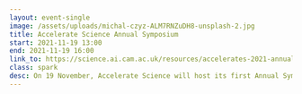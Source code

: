 ```yaml
---
layout: event-single
image: /assets/uploads/michal-czyz-ALM7RNZuDH8-unsplash-2.jpg
title: Accelerate Science Annual Symposium
start: 2021-11-19 13:00
end: 2021-11-19 16:00
link_to: https://science.ai.cam.ac.uk/resources/accelerates-2021-annual-symposium
class: spark
desc: On 19 November, Accelerate Science will host its first Annual Symposium, with talks and workshops exploring how AI is contributing to scientific discovery across Cambridge. Find out more about the agenda and how to participate here.
---
```

